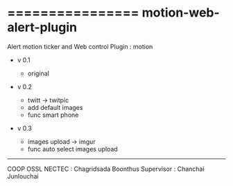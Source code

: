 ================
motion-web-alert-plugin
================

Alert motion ticker and Web control
Plugin : motion

  + v 0.1
    - original

  + v 0.2
    - twitt -> twitpic
    - add default images
    - func smart phone

  + v 0.3
    - images upload -> imgur
    - func auto select images upload

--------------------------
COOP OSSL NECTEC :  Chagridsada Boonthus
Supervisor : Chanchai Junlouchai
